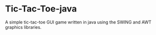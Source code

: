 # Tic-Tac-Toe-java

A simple tic-tac-toe GUI game written in java using the SWING and AWT graphics libraries.
